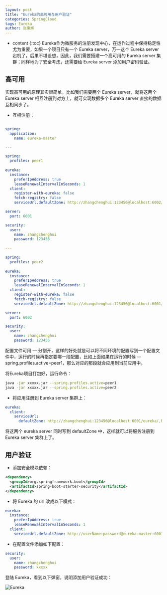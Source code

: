 ```yaml
---
layout: post
title: "Eureka的高可用与用户验证"
categories: SpringCloud
tags: Eureka
author: 张乘辉
---
```


* content
{:toc}
Eureka作为微服务的注册发现中心，在运作过程中保持稳定性尤为重要，如果一个项目只有一个 Eureka server，万一这个 Eureka server 宕机了，后果不堪设想，因此，我们需要搭建一个高可用的 Eureka server 集群；同样地为了安全考虑，还需要给 Eureka server 添加用户密码验证。









## 高可用

实现高可用的原理其实很简单，比如我们需要两个 Eureka server，就将这两个 Eureka server 相互注册到对方上，就可实现数据多个 Eureka server 直接的数据互相同步了。

- 互相注册：

```yaml

spring:
  application:
    name: eureka-master

---

spring:
  profiles: peer1
  
eureka:
  instance:
    preferIpAddress: true
    leaseRenewalIntervalInSeconds: 1
  client:
    register-with-eureka: false
    fetch-registry: false
    serviceUrl.defaultZone: http://zhangchenghui:123456@localhost:6002/eureka/

server:
  port: 6001

security:
  user:
    name: zhangchenghui
    password: 123456
        
---

spring:
  profiles: peer2
  
eureka:
  instance:
    preferIpAddress: true
    leaseRenewalIntervalInSeconds: 1
  client:
    register-with-eureka: false
    fetch-registry: false
    serviceUrl.defaultZone: http://zhangchenghui:123456@localhost:6001/eureka/

server:
  port: 6002

security:
  user:
    name: zhangchenghui
    password: 123456
```

配置文件可用 — 分割开，这样的好处就是可以将不同环境的配置写到一个配置文件中，运行的时候再指定要哪一段配置，比如上面如果在运行的时候 --spring.profiles.active=peer1，那么对应的那段就会应用到当前应用中。

将Eureka项目打包好，运行命令：

```bash
java -jar xxxxx.jar --spring.profiles.active=peer1
java -jar xxxxx.jar --spring.profiles.active=peer2
```



- 将应用注册到 Eureka server 集群上：

```yaml
eureka:
  client:
    serviceUrl:
      defaultZone: http://zhangchenghui:123456@localhost:6001/eureka/,http://zhangchenghui:123456@localhost:6002/eureka/
```

将这两个 eureka server 同时写到 defaultZone 中，这样就可以将服务注册到 Eureka server 集群上了。



## 用户验证



- 添加安全模块依赖：


```xml
<dependency>
  <groupId>org.springframework.boot</groupId>
  <artifactId>spring-boot-starter-security</artifactId>
</dependency>
```



- 将 Eureka 的 url 改成以下模式：


```yaml
eureka:
  instance:
    preferIpAddress: true
    leaseRenewalIntervalInSeconds: 1
  client:
	serviceUrl.defaultZone: http://userName:password@eureka-master:6001/eureka/
```



- 在配置文件添加如下配置：


```yaml
security:
  user:
    name: zhangchenghui
    password: xxxxx
```



登陆 Eureka，看到以下弹窗，说明添加用户验证成功：

![Eureka](https://raw.githubusercontent.com/objcoding/md-picture/master/img/eureka.png)